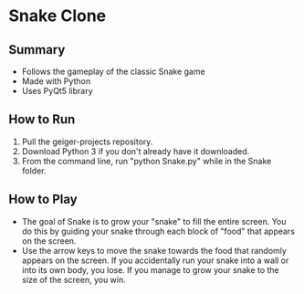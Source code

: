 # Snake Clone

## Summary
- Follows the gameplay of the classic Snake game
- Made with Python
- Uses PyQt5 library

## How to Run
1. Pull the geiger-projects repository.
2. Download Python 3 if you don't already have it downloaded.
3. From the command line, run "python Snake.py" while in the Snake folder.

## How to Play

- The goal of Snake is to grow your "snake" to fill the entire screen. You do this by guiding your snake through each block of "food" that appears on the screen.
- Use the arrow keys to move the snake towards the food that randomly appears on the screen. If you accidentally run your snake into a wall or into its own body, you lose. If you manage to grow your snake to the size of the screen, you win.
